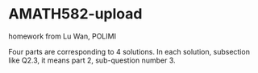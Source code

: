 # AMATH582-upload
homework from Lu Wan, POLIMI

Four parts are corresponding to 4 solutions.
In each solution, subsection like Q2.3, it means part 2, sub-question number 3.
